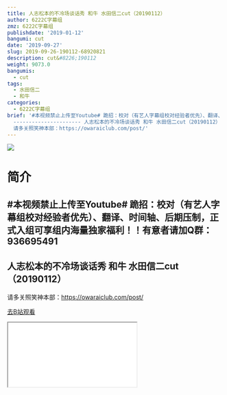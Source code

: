 ```yaml
---
title: 人志松本的不冷场谈话秀 和牛 水田信二cut（20190112）
author: 6222C字幕组
zmz: 6222C字幕组
publishdate: '2019-01-12'
bangumi: cut
date: '2019-09-27'
slug: 2019-09-26-190112-68920821
description: cut&#8226;190112
weight: 9073.0
bangumis:
  - cut
tags:
  - 水田信二
  - 和牛
categories:
  - 6222C字幕组
brief: '#本视频禁止上传至Youtube# 跪招：校对（有艺人字幕组校对经验者优先）、翻译、时间轴、后期压制，正式入组可享组内海量独家福利！！有意者请加Q群：936695491
  ---------------------- 人志松本的不冷场谈话秀 和牛 水田信二cut（20190112） -----------------------
  请多关照笑神本部：https://owaraiclub.com/post/'
---
```

![](https://raw.githubusercontent.com/tcgriffith/owaraisite/master/static/tmpimg/93b6e3a0d85a33203fd39e32f1c87e324189fa3d.jpg.480.jpg)
# 简介  
#本视频禁止上传至Youtube#
跪招：校对（有艺人字幕组校对经验者优先）、翻译、时间轴、后期压制，正式入组可享组内海量独家福利！！有意者请加Q群：936695491
----------------------
人志松本的不冷场谈话秀 和牛 水田信二cut（20190112）
-----------------------
请多关照笑神本部：https://owaraiclub.com/post/  

[去B站观看](https://www.bilibili.com/video/av68920821/)
<div class ="resp-container"><iframe class="testiframe" src="//player.bilibili.com/player.html?aid=68920821"", scrolling="no", allowfullscreen="true" > </iframe></div> 
